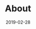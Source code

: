 ---
title: About
description: Hugo, the world's fastest framework for building websites
date: '2019-02-28'
license: CC BY-NC-ND
lastmod: '2022-01-23'
menu:
    main: 
        weight: -90
        params:
            icon: user
---